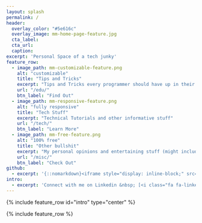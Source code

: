 ```yaml
---
layout: splash
permalink: /
header:
  overlay_color: "#5e616c"
  overlay_image: mm-home-page-feature.jpg
  cta_label:
  cta_url:
  caption:
excerpt: 'Personal Space of a tech junky'
feature_row:
  - image_path: mm-customizable-feature.png
    alt: "customizable"
    title: "Tips and Tricks"
    excerpt: "Tips and Tricks every programmer should have up in their sleeves"
    url: "/edu/"
    btn_label: "Find Out"
  - image_path: mm-responsive-feature.png
    alt: "fully responsive"
    title: "Tech Stuff"
    excerpt: "Technical Tutorials and other informative stuff"
    url: "/tech/"
    btn_label: "Learn More"
  - image_path: mm-free-feature.png
    alt: "100% free"
    title: "Other bullshit"
    excerpt: "My personal opinions and entertaining stuff (might include cool movies, games etc.)"
    url: "/misc/"
    btn_label: "Check Out"
github:
  - excerpt: '{::nomarkdown}<iframe style="display: inline-block;" src="https://ghbtns.com/github-btn.html?user=mmistakes&repo=minimal-mistakes&type=star&count=true&size=large" frameborder="0" scrolling="0" width="160px" height="30px"></iframe> <iframe style="display: inline-block;" src="https://ghbtns.com/github-btn.html?user=mmistakes&repo=minimal-mistakes&type=fork&count=true&size=large" frameborder="0" scrolling="0" width="158px" height="30px"></iframe>{:/nomarkdown}'
intro:
  - excerpt: 'Connect with me on Linkedin &nbsp; [<i class="fa fa-linkedin"></i> thulana](https://www.linkedin.com/in/thulana-kannangara){: .btn .btn--linkedin}'
---
```


{% include feature_row id="intro" type="center" %}

{% include feature_row %}
